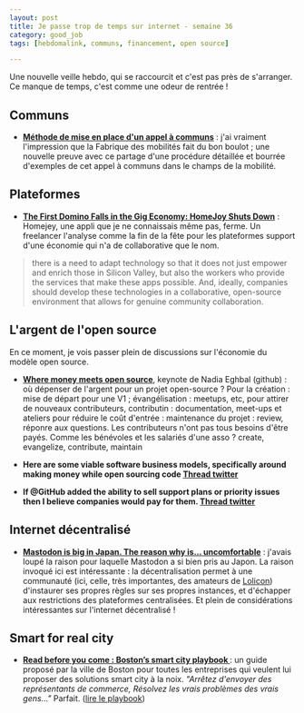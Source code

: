 ```yaml
---
layout: post
title: Je passe trop de temps sur internet - semaine 36
category: good_job
tags: [hebdomalink, communs, financement, open source]

---
```


Une nouvelle veille hebdo, qui se raccourcit et c'est pas près de s'arranger. Ce manque de temps, c'est comme une odeur de rentrée !

<!--more-->

## Communs

- **[
Méthode de mise en place d'un appel à communs](http://wiki.lafabriquedesmobilites.fr/wiki/M%C3%A9thode_de_mise_en_place_d%27un_appel_%C3%A0_communs?fref=gc&dti=644546245604963)** : j'ai vraiment l'impression que la Fabrique des mobilités fait du bon boulot ; une nouvelle preuve avec ce partage d'une procédure détaillée et bourrée d'exemples de cet appel à communs dans le champs de la mobilité.

## Plateformes

- **[The First Domino Falls in the Gig Economy: HomeJoy Shuts Down](http://www.triplepundit.com/2015/08/first-domino-falls-gig-economy-homejoy-shuts/)** : Homejey, une appli que je ne connaissais même pas, ferme. Un freelancer l'analyse comme la fin de la fête pour les plateformes support d'une économie qui n'a de collaborative que le nom.

> there is a need to adapt technology so that it does not just empower and enrich those in Silicon Valley, but also the workers who provide the services that make these apps possible. And, ideally, companies should develop these technologies in a collaborative, open-source environment that allows for genuine community collaboration.

## L'argent de l'open source

En ce moment, je vois passer plein de discussions sur l'économie du modèle open source.

- **[Where money meets open source](https://www.oreilly.com/ideas/where-money-meets-open-source)**, keynote de Nadia Eghbal (github) : où dépenser de l'argent pour un projet open-source ? Pour la création : mise de départ pour une V1 ; évangélisation : meetups, etc, pour attirer de nouveaux contributeurs, contributin : documentation, meet-ups et ateliers pour réduire le coût d'entrée : maintenance du projet : review, réponre aux questions. Les contributeurs n'ont pas tous besoins d'être payés. Comme les bénévoles et les salariés d'une asso ?
create, evangelize, contribute, maintain

- **Here are some viable software business models, specifically around making money while open sourcing code [Thread twitter](https://twitter.com/sehurlburt/status/907018758396325888)**

- **If @GitHub added the ability to sell support plans or priority issues then I believe companies would pay for them. [Thread twitter](https://twitter.com/benbjohnson/status/906209191810940928)**


## Internet décentralisé

- **[Mastodon is big in Japan. The reason why is… uncomfortable](https://medium.com/@EthanZ/mastodon-is-big-in-japan-the-reason-why-is-uncomfortable-684c036498e5)** : j'avais loupé la raison pour laquelle Mastodon a si bien pris au Japon. La raison invoqué ici est intéressante : la décentralisation permet à une communauté (ici, celle, très importantes, des amateurs de [Lolicon](https://fr.wiktionary.org/wiki/lolicon)) d'instaurer ses propres règles sur ses propres instances, et d'échapper aux restrictions des plateformes centralisées. Et plein de considérations intéressantes sur l'internet décentralisé !

## Smart for real city

- **[Read before you come : Boston’s smart city playbook
](https://medium.com/le-lab/read-before-you-come-bostons-smart-city-playbook-1e0eea5dc212)** : un guide proposé par la ville de Boston pour toutes les entreprises qui veulent lui proposer des solutions smart city à la noix. *"Arrêtez d'envoyer des représentants de commerce, Résolvez les vrais problèmes des vrais gens..."* Parfait. ([lire le playbook](https://monum.github.io/playbook/))

